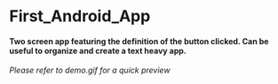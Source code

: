 # First_Android_App

#### Two screen app featuring the definition of the button clicked. Can be useful to organize and create a text heavy app.
_Please refer to demo.gif for a quick preview_
